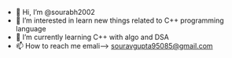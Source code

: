 - 👋 Hi, I’m @sourabh2002
- 👀 I’m interested in learn new things related to C++ programming language
- 🌱 I’m currently learning C++ with algo and DSA
- 📫 How to reach me emali--> souravgupta95085@gmail.com

<!---
sourabh2002/sourabh2002 is a ✨ special ✨ repository because its `README.md` (this file) appears on your GitHub profile.
You can click the Preview link to take a look at your changes.
--->
